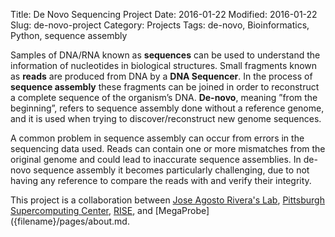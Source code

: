 Title: De Novo Sequencing Project
Date: 2016-01-22
Modified: 2016-01-22
Slug: de-novo-project
Category: Projects
Tags: de-novo, Bioinformatics, Python, sequence assembly

Samples of DNA/RNA known as **sequences** can be used to understand
the information of nucleotides in biological structures. Small
fragments known as **reads** are produced from DNA by a **DNA
Sequencer**.  In the process of **sequence assembly** these fragments
can be joined in order to reconstruct a complete sequence of the
organism’s DNA. **De-novo**, meaning ”from the beginning”, refers to
sequence assembly done without a reference genome, and it is used when
trying to discover/reconstruct new genome sequences.

A common problem in sequence assembly can occur from errors in the
sequencing data used. Reads can contain one or more mismatches from
the original genome and could lead to inaccurate sequence
assemblies. In de-novo sequence assembly it becomes particularly
challenging, due to not having any reference to compare the reads with
and verify their integrity.

This project is a collaboration between
[Jose Agosto Rivera's Lab](https://www.researchgate.net/profile/Jose_Luis_Agosto),
[Pittsburgh Supercomputing Center](http://psc.edu/),
[RISE](http://brtcpr.com/rise/index.html), and
[MegaProbe]({filename}/pages/about.md.
